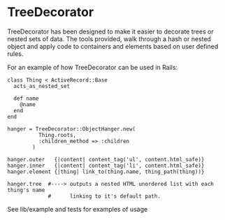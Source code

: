 TreeDecorator
=============

TreeDecorator has been designed to make it easier to decorate trees or nested
sets of data. The tools provided, walk through a hash or nested object and 
apply code to containers and elements based on user defined rules.

For an example of how TreeDecorator can be used in Rails:

    class Thing < ActiveRecord::Base
      acts_as_nested_set

      def name
        @name
      end
    end

    hanger = TreeDecorator::ObjectHanger.new(
              Thing.roots,
              :children_method => :children
            )

    hanger.outer   {|content| content_tag('ul', content.html_safe)}
    hanger.inner   {|content| content_tag('li', content.html_safe)}
    hanger.element {|thing| link_to(thing.name, thing_path(thing))}

    hanger.tree  #----> outputs a nested HTML unordered list with each thing's name 
                 #      linking to it's default path.

See lib/example and tests for examples of usage
